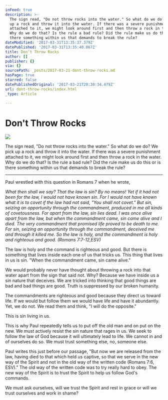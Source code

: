 ```yaml
---
inFeed: true
description: >-
  The sign read, "Do not throw rocks into the water." So what do we do? We pick
  up a rock and throw it into the water. If there was a severe punishment
  attached to it, we might look around first and then throw a rock in the water.
  Why do we do that? Is the rule a bad rule? Did the rule make us do this or is
  there something within us that demands to break the rule?
dateModified: '2017-03-31T13:35:37.379Z'
datePublished: '2017-03-31T13:35:40.067Z'
title: Don’t Throw Rocks
author: []
publisher: {}
via: {}
sourcePath: _posts/2017-03-21-dont-throw-rocks.md
hasPage: true
starred: false
datePublishedOriginal: '2017-03-21T20:30:34.479Z'
url: dont-throw-rocks/index.html
_type: Article

---
```

# Don't Throw Rocks
![](https://the-grid-user-content.s3-us-west-2.amazonaws.com/bef05bc3-1171-42eb-a802-4e115c817537.jpg)

The sign read, "Do not throw rocks into the water." So what do we do? We pick up a rock and throw it into the water. If there was a severe punishment attached to it, we might look around first and then throw a rock in the water. Why do we do that? Is the rule a bad rule? Did the rule make us do this or is there something within us that demands to break the rule?

---

Paul wrestled with this question in Romans 7 when he wrote,

_What then shall we say? That the law is sin? By no means! Yet if it had not been for the law, I would not have known sin. For I would not have known what it is to covet if the law had not said, "You shall not covet." But sin, seizing an opportunity through the commandment, produced in me all kinds of covetousness. For apart from the law, sin lies dead. I was once alive apart from the law, but when the commandment came, sin came alive and I died. The very commandment that promised life proved to be death to me. For sin, seizing an opportunity through the commandment, deceived me and through it killed me. So the law is holy, and the commandment is holy and righteous and good. (Romans 7:7-12,ESV)_

The law is holy and the command is righteous and good. But there is something that lives inside each one of us that tricks us. This thing that lives in us is sin. "When the commandment came, sin came alive."

We would probably never have thought about throwing a rock into that water apart from the sign that said not. Why? Because we have inside us a sin nature that deceives. We are tricked into thinking that good things are bad and bad things are good. Truth is suppressed by our broken humanity.

The commandments are righteous and good because they direct us toward life. If we would but follow them we would have life and have it abundantly. Yet, we do not. We read them and think, "I will do the opposite."

This is sin living in us.

This is why Paul repeatedly tells us to put off the old man and on put on the new. We must actively resist the sin nature that rages in us. We seek to follow the law of God because it will ultimately lead to life. We cannot in and of ourselves do so. We must trust something else, no, someone else.

Paul writes this just before our passage, "But now we are released from the law, having died to that which held us captive, so that we serve in the new way of the Spirit and not in the old way of the written code (Romans 7:6, ESV)." The old way of the written code was to try really hard to obey. The new way of the Spirit is to trust the Spirit to help us follow God's commands.

We must ask ourselves, will we trust the Spirit and rest in grace or will we trust ourselves and work in shame?